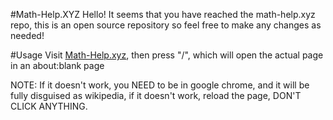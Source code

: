 #Math-Help.XYZ
Hello! It seems that you have reached the math-help.xyz repo, this is an open source repository so feel free to make any changes as needed!

#Usage
Visit [Math-Help.xyz](https://math-help.xyz), then press "/", which will open the actual page in an about:blank page

NOTE: If it doesn't work, you NEED to be in google chrome, and it will be fully disguised as wikipedia, if it doesn't work, reload the page, DON'T CLICK ANYTHING.
